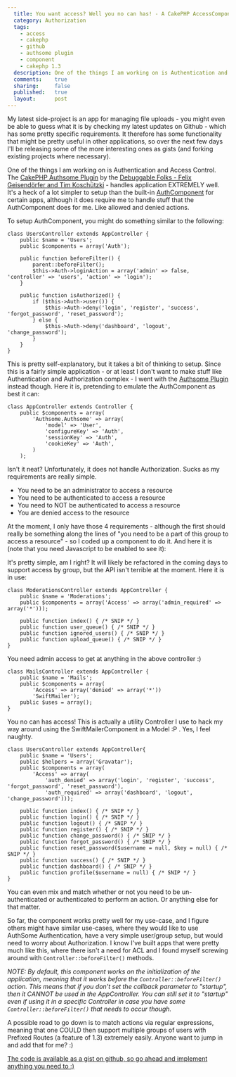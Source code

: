 ```yaml
---
  title: You want access? Well you no can has! - A CakePHP AccessComponent
  category: Authorization
  tags:
    - access
    - cakephp
    - github
    - authsome plugin
    - component
    - cakephp 1.3
  description: One of the things I am working on is Authentication and Access Control. While Authsome Component takes care of authentication, we still need something more.
  comments:    true
  sharing:     false
  published:   true
  layout:      post
---
```


My latest side-project is an app for managing file uploads - you might even be able to guess what it is by checking my latest updates on Github - which has some pretty specific requirements. It therefore has some functionality that might be pretty useful in other applications, so over the next few days I'll be releasing some of the more interesting ones as gists (and forking existing projects where necessary).

One of the things I am working on is Authentication and Access Control. The [CakePHP Authsome Plugin](http://github.com/felixge/cakephp-authsome) by the [Debuggable Folks - Felix Geisendörfer and Tim Koschützki](http://debuggable.com/) - handles application EXTREMELY well. It's a heck of a lot simpler to setup than the built-in [AuthComponent](http://api.cakephp.org/class/auth-component) for certain apps, although it does require me to handle stuff that the AuthComponent does for me. Like allowed and denied actions.

To setup AuthComponent, you might do something similar to the following:

``` lang:php
class UsersController extends AppController {
	public $name = 'Users';
	public $components = array('Auth');

	public function beforeFilter() {
		parent::beforeFilter();
		$this->Auth->loginAction = array('admin' => false, 'controller' => 'users', 'action' => 'login');
	}

	public function isAuthorized() {
		if ($this->Auth->user()) {
			$this->Auth->deny('login', 'register', 'success', 'forgot_password', 'reset_password');
		} else {
			$this->Auth->deny('dashboard', 'logout', 'change_password');
		}
	}
}
```

This is pretty self-explanatory, but it takes a bit of thinking to setup. Since this is a fairly simple application - or at least I don't want to make stuff like Authentication and Authorization complex - I went with the  [Authsome Plugin](http://github.com/felixge/cakephp-authsome) instead though. Here it is, pretending to emulate the AuthComponent as best it can:

``` lang:php
class AppController extends Controller {
	public $components = array(
		'Authsome.Authsome' => array(
			'model' => 'User',
			'configureKey' => 'Auth',
			'sessionKey' => 'Auth',
			'cookieKey' => 'Auth',
		)
	);
```

Isn't it neat? Unfortunately, it does not handle Authorization. Sucks as my requirements are really simple.

 - You need to be an administrator to access a resource
 - You need to be authenticated to access a resource
 - You need to NOT be authenticated to access a resource
 - You are denied access to the resource

At the moment, I only have those 4 requirements - although the first should really be something along the lines of "you need to be a part of this group to access a resource" - so I coded up a component to do it. And here it is (note that you need Javascript to be enabled to see it):

<script src="http://gist.github.com/276000.js"></script>

It's pretty simple, am I right? It will likely be refactored in the coming days to support access by group, but the API isn't terrible at the moment. Here it is in use:

``` lang:php
class ModerationsController extends AppController {
	public $name = 'Moderations';
	public $components = array('Access' => array('admin_required' => array('*')));

	public function index() { /* SNIP */ }
	public function user_queue() { /* SNIP */ }
	public function ignored_users() { /* SNIP */ }
	public function upload_queue() { /* SNIP */ }
}
```

You need admin access to get at anything in the above controller :)

``` lang:php
class MailsController extends AppController {
	public $name = 'Mails';
	public $components = array(
		'Access' => array('denied' => array('*'))
		'SwiftMailer');
	public $uses = array();
}
```

You no can has access! This is actually a utility Controller I use to hack my way around using the SwiftMailerComponent in a Model :P . Yes, I feel naughty.

``` lang:php
class UsersController extends AppController{
	public $name = 'Users';
	public $helpers = array('Gravatar');
	public $components = array(
		'Access' => array(
			'auth_denied' => array('login', 'register', 'success', 'forgot_password', 'reset_password'),
			'auth_required' => array('dashboard', 'logout', 'change_password')));

	public function index() { /* SNIP */ }
	public function login() { /* SNIP */ }
	public function logout() { /* SNIP */ }
	public function register() { /* SNIP */ }
	public function change_password() { /* SNIP */ }
	public function forgot_password() { /* SNIP */ }
	public function reset_password($username = null, $key = null) { /* SNIP */ }
	public function success() { /* SNIP */ }
	public function dashboard() { /* SNIP */ }
	public function profile($username = null) { /* SNIP */ }
}
```

You can even mix and match whether or not you need to be un-authenticated or authenticated to perform an action. Or anything else for that matter.

So far, the component works pretty well for my use-case, and I figure others might have similar use-cases, where they would like to use AuthSome Authentication, have a very simple user/group setup, but would need to worry about Authorization. I know I've built apps that were pretty much like this, where there isn't a need for ACL and I found myself screwing around with `Controller::beforeFilter()` methods.

_NOTE: By default, this component works on the initialization of the application, meaning that it works before the `Controller::beforeFilter()` action. This means that if you don't set the callback parameter to "startup", then it CANNOT be used in the AppController. You can still set it to "startup" even if using it in a specific Controller in case you have some `Controller::beforeFilter()` that needs to occur though._

A possible road to go down is to match actions via regular expressions, meaning that one COULD then support multiple groups of users with Prefixed Routes (a feature of 1.3) extremely easily. Anyone want to jump in and add that for me? :)

[The code is available as a gist on github, so go ahead and implement anything you need to :)](http://gist.github.com/276000)
